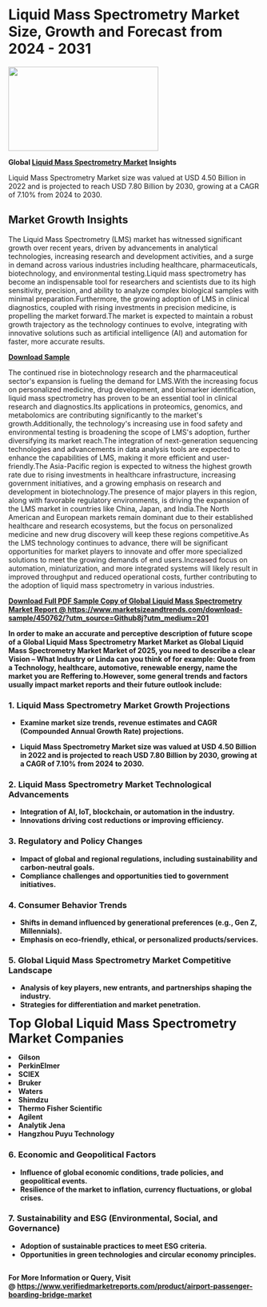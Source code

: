 <H1>Liquid Mass Spectrometry Market Size, Growth and Forecast from 2024 - 2031</H1><img class="aligncenter size-medium wp-image-584254" src="https://thirdeyenews.in/wp-content/uploads/2024/09/Global-Market-Research-300x168.jpeg" alt="" width="300" height="168" /><p><strong>Global&nbsp;<a href="https://www.marketsizeandtrends.com/download-sample/450762/?utm_source=Github8j?utm_medium=201">Liquid Mass Spectrometry Market</a> Insights</strong></p><p>Liquid Mass Spectrometry Market size was valued at USD 4.50 Billion in 2022 and is projected to reach USD 7.80 Billion by 2030, growing at a CAGR of 7.10% from 2024 to 2030.</p><p><h2>Market Growth Insights</h2> <p>The Liquid Mass Spectrometry (LMS) market has witnessed significant growth over recent years, driven by advancements in analytical technologies, increasing research and development activities, and a surge in demand across various industries including healthcare, pharmaceuticals, biotechnology, and environmental testing.Liquid mass spectrometry has become an indispensable tool for researchers and scientists due to its high sensitivity, precision, and ability to analyze complex biological samples with minimal preparation.Furthermore, the growing adoption of LMS in clinical diagnostics, coupled with rising investments in precision medicine, is propelling the market forward.The market is expected to maintain a robust growth trajectory as the technology continues to evolve, integrating with innovative solutions such as artificial intelligence (AI) and automation for faster, more accurate results.</p> <p><strong><a href="#">Download Sample</a></strong></p> <p>The continued rise in biotechnology research and the pharmaceutical sector's expansion is fueling the demand for LMS.With the increasing focus on personalized medicine, drug development, and biomarker identification, liquid mass spectrometry has proven to be an essential tool in clinical research and diagnostics.Its applications in proteomics, genomics, and metabolomics are contributing significantly to the market's growth.Additionally, the technology's increasing use in food safety and environmental testing is broadening the scope of LMS's adoption, further diversifying its market reach.The integration of next-generation sequencing technologies and advancements in data analysis tools are expected to enhance the capabilities of LMS, making it more efficient and user-friendly.The Asia-Pacific region is expected to witness the highest growth rate due to rising investments in healthcare infrastructure, increasing government initiatives, and a growing emphasis on research and development in biotechnology.The presence of major players in this region, along with favorable regulatory environments, is driving the expansion of the LMS market in countries like China, Japan, and India.The North American and European markets remain dominant due to their established healthcare and research ecosystems, but the focus on personalized medicine and new drug discovery will keep these regions competitive.As the LMS technology continues to advance, there will be significant opportunities for market players to innovate and offer more specialized solutions to meet the growing demands of end users.Increased focus on automation, miniaturization, and more integrated systems will likely result in improved throughput and reduced operational costs, further contributing to the adoption of liquid mass spectrometry in various industries.</p> <p><strong><a href="#"></p><p><span class=""><strong>Download Full PDF Sample Copy of Global Liquid Mass Spectrometry Market Report</strong> @ <a href="https://www.marketsizeandtrends.com/download-sample/450762/?utm_source=Github8j?utm_medium=201" target="_blank">https://www.marketsizeandtrends.com/download-sample/450762/?utm_source=Github8j?utm_medium=201</a></span></p><p>In order to make an accurate and perceptive description of future scope of a Global&nbsp;Liquid Mass Spectrometry Market Market as Global&nbsp;Liquid Mass Spectrometry Market Market of 2025, you need to describe a clear Vision &ndash; What Industry or Linda can you think of for example: Quote from a Technology, healthcare, automotive, renewable energy, name the market you are Reffering to.However, some general trends and factors usually impact market reports and their future outlook include:</p><h3>1.&nbsp;<strong>Liquid Mass Spectrometry Market Growth Projections</strong></h3><ul><li>Examine market size trends, revenue estimates and CAGR (Compounded Annual Growth Rate) projections.</li><li><p>Liquid Mass Spectrometry Market size was valued at USD 4.50 Billion in 2022 and is projected to reach USD 7.80 Billion by 2030, growing at a CAGR of 7.10% from 2024 to 2030.</p></li></ul><h3>2.&nbsp;<strong>Liquid Mass Spectrometry Market Technological Advancements</strong></h3><ul><li>Integration of AI, IoT, blockchain, or automation in the industry.</li><li>Innovations driving cost reductions or improving efficiency.</li></ul><h3>3.&nbsp;<strong>Regulatory and Policy Changes</strong></h3><ul><li>Impact of global and regional regulations, including sustainability and carbon-neutral goals.</li><li>Compliance challenges and opportunities tied to government initiatives.</li></ul><h3>4.&nbsp;<strong>Consumer Behavior Trends</strong></h3><ul><li>Shifts in demand influenced by generational preferences (e.g., Gen Z, Millennials).</li><li>Emphasis on eco-friendly, ethical, or personalized products/services.</li></ul><h3>5.&nbsp;<strong>Global Liquid Mass Spectrometry Market Competitive Landscape</strong></h3><ul><li>Analysis of key players, new entrants, and partnerships shaping the industry.</li><li>Strategies for differentiation and market penetration.</li></ul><p data-pm-slice="1 1 []"><span style="color: inherit; font-family: inherit; font-size: 25px;">Top Global Liquid Mass Spectrometry Market Companies</span></p><div class="" data-test-id=""><p><li>Gilson</li><li> PerkinElmer</li><li> SCIEX</li><li> Bruker</li><li> Waters</li><li> Shimdzu</li><li> Thermo Fisher Scientific</li><li> Agilent</li><li> Analytik Jena</li><li> Hangzhou Puyu Technology</li></p></div><h3>6.&nbsp;<strong>Economic and Geopolitical Factors</strong></h3><ul><li>Influence of global economic conditions, trade policies, and geopolitical events.</li><li>Resilience of the market to inflation, currency fluctuations, or global crises.</li></ul><h3>7.&nbsp;<strong>Sustainability and ESG (Environmental, Social, and Governance)</strong></h3><ul><li>Adoption of sustainable practices to meet ESG criteria.</li><li>Opportunities in green technologies and circular economy principles.</li></ul><h2><strong style="font-size: 14px;">For More Information or Query, Visit @&nbsp;</strong><a style="background-color: #ffffff; font-size: 14px;" href="https://www.marketsizeandtrends.com/report/liquid-mass-spectrometry-market/" target="_blank">https://www.verifiedmarketreports.com/product/airport-passenger-boarding-bridge-market</a></h2>